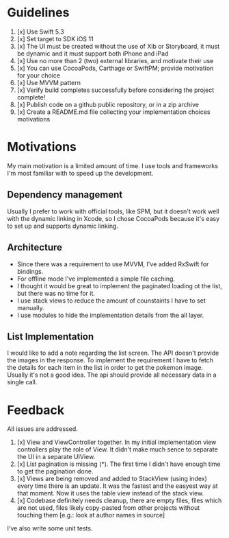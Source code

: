 # Guidelines

1. [x] Use Swift 5.3
2. [x] Set target to SDK iOS 11 
3. [x] The UI must be created without the use of Xib or Storyboard, it must be dynamic and it must support both iPhone and iPad
4. [x] Use no more than 2 (two) external libraries, and motivate their use
5. [x] You can use CocoaPods, Carthage or SwiftPM; provide motivation for your choice
6. [x] Use MVVM pattern
7. [x] Verify build completes successfully before considering the project complete!
8. [x] Publish code on a github public repository, or in a zip archive
9. [x] Create a README.md file collecting your implementation choices motivations

# Motivations

My main motivation is a limited amount of time. I use tools and frameworks I'm most familiar with to speed up the development.  

## Dependency management

Usually I prefer to work with official tools, like SPM, but it doesn't work well with the dynamic linking in Xcode, so I chose CocoaPods because it's easy to set up and supports dynamic linking.  

## Architecture

* Since there was a requirement to use MVVM, I've added RxSwift for bindings.
* For offline mode I've implemented a simple file caching.
* I thought it would be great to implement the paginated loading ot the list, but there was no time for it.
* I use stack views to reduce the amount of counstaints I have to set manually.  
* I use modules to hide the implementation details from the all layer.

## List Implementation

I would like to add a note regarding the list screen. The API doesn't provide the images in the response. To implement the requirement I have to fetch the details for each item in the list in order to get the pokemon image. Usually it's not a good idea. The api should provide all necessary data in a single call.

# Feedback

All issues are addressed.

1. [x] View and ViewController together. In my initial implementation view controllers play the role of View. It didn't make much sence to separate the UI in a separate UIView.
2. [x] List pagination is missing (*).  The first time I didn't have enough time to get the pagination done.
3. [x] Views are being removed and added to StackView (using index) every time there is an update. It was the fastest and the easyest way at that moment. Now it uses the table view instead of the stack view.
4. [x] Codebase definitely needs cleanup, there are empty files, files which are not used, files likely copy-pasted from other projects without touching them [e.g.: look at author names in source]

I've also write some unit tests.
